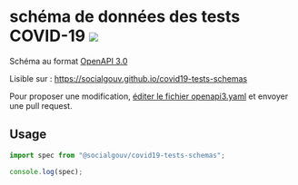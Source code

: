 # schéma de données des tests COVID-19 [![](https://img.shields.io/npm/v/@socialgouv/covid19-tests-schemas)](https://www.npmjs.com/package/@socialgouv/covid19-tests-schemas)

Schéma au format [OpenAPI 3.0](http://spec.openapis.org/oas/v3.0.3)

Lisible sur : https://socialgouv.github.io/covid19-tests-schemas

Pour proposer une modification, [éditer le fichier openapi3.yaml](https://github.com/SocialGouv/covid19-tests-schemas/edit/master/openapi3.yaml) et envoyer une pull request.

## Usage

```js
import spec from "@socialgouv/covid19-tests-schemas";

console.log(spec);
```
